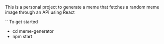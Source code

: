 This is a personal project to generate a meme that fetches a random meme image through an API 
using React

`` To get started
- cd meme-generator
- npm start

